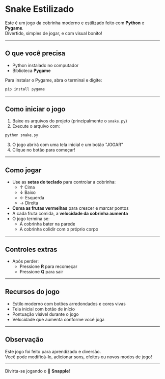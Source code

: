 # Snake Estilizado

Este é um jogo da cobrinha moderno e estilizado feito com **Python** e **Pygame**.  
Divertido, simples de jogar, e com visual bonito!

---

## O que você precisa

- Python instalado no computador
- Biblioteca **Pygame**

Para instalar o Pygame, abra o terminal e digite:

```bash
pip install pygame
```
---

## Como iniciar o jogo

1. Baixe os arquivos do projeto (principalmente o `snake.py`)
2. Execute o arquivo com:
```bash
python snake.py
```
3. O jogo abrirá com uma tela inicial e um botão "JOGAR"
4. Clique no botão para começar!

---

## Como jogar

- Use as **setas do teclado** para controlar a cobrinha:
  - ↑ Cima
  - ↓ Baixo
  - ← Esquerda
  - → Direita
- **Coma as frutas vermelhas** para crescer e marcar pontos
- A cada fruta comida, a **velocidade da cobrinha aumenta**
- O jogo termina se:
  - A cobrinha bater na parede
  - A cobrinha colidir com o próprio corpo

---

## Controles extras

- Após perder:
  - Pressione **R** para recomeçar
  - Pressione **Q** para sair

---

## Recursos do jogo

- Estilo moderno com botões arredondados e cores vivas
- Tela inicial com botão de início
- Pontuação visível durante o jogo
- Velocidade que aumenta conforme você joga

---

## Observação

Este jogo foi feito para aprendizado e diversão.  
Você pode modificá-lo, adicionar sons, efeitos ou novos modos de jogo!

---

Divirta-se jogando o 🐍 **Snapple**!
